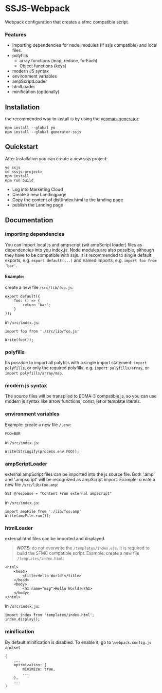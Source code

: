 # SSJS-Webpack
Webpack configuration that creates a sfmc compatible script. 
### Features
* importing dependencies for node_modules (if ssjs compatible) and local files. 
* polyfills
    * array functions (map, reduce, forEach)
    * Object functions (keys)
* modern JS syntax
* environment variables
* ampScriptLoader
* htmlLoader
* minification (optionally)
## Installation
the recommended way to install is by using the [yeoman-generator](https://www.npmjs.com/package/generator-ssjs):
```
npm install --global yo
npm install --global generator-ssjs
```
## Quickstart
After Installation you can create a new ssjs project:
```
yo ssjs
cd <ssjs-project>
npm install
npm run build
```
* Log into Marketing Cloud
* Create a new Landingpage
* Copy the content of dist/index.html to the landing page
* publish the Landing page
## Documentation
### importing dependencies
You can import local js and ampscript (wit ampScript loader) files as dependencies into you index.js. Node modules are also possible, although they have to be compatible with ssjs. It is recommended to single default exports, e.g. `export default(...)` and named imports, e.g. `import foo from 'bar'`.
#### Example:
create a new file `/src/lib/foo.js`:
```
export default({
    foo: () => {
        return 'bar';
    }
});
```
in `/src/index.js`:
```
import foo from './src/lib/foo.js'

Write(foo());
```
### polyfills
Its possible to import all polyfills  with a single import statement: `import polyfills`, or only the required polyfills, e.g. `import polyfills/array`, or `import polyfills/array/map`.
### modern js syntax
The source files will be transpiled to ECMA-3 compatible js, so you can use modern js syntax like arrow functions, const, let or template literals.
### environment variables
Example:
create a new file `/.env`:
```
FOO=BAR
```
in `/src/index.js`:
```
Write(Stringify(process.env.FOO));
```
### ampScriptLoader 
external ampScript files can be imported into the js source file. Both '.amp' and '.ampscript' will be recognized as ampScript import.
Example: 
create a new file `/src/lib/foo.amp`:
```
SET @response = "Content From external ampScript"
```
in `/src/index.js`:
```
import ampFile from './lib/foo.amp'
Write(ampFile.run());
```
### htmlLoader
external html files can be imported and displayed.
> **_NOTE:_** do not overwrite the `/templates/index.ejs`. It is required to build the SFMC compatible script.
Example:
create a new file `/templates/index.html`:
```
<html>
    <head>
        <title>Hello World!</title>
    </head>
    <body>
        <h1 name="msg">Hello World!</h1>
    </body>
</html>
```
in `/src/index.js`:
```
import index from 'templates/index.html';
index.display();

```
### minification
By default minification is disabled. To enable it, go to `\webpack.config.js` and set 
```
{
    ...
    optimization: {
        minimize: true,
        ...
    },
    ...
}
```


